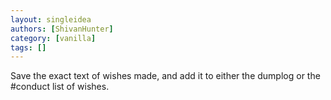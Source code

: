 ```yaml
---
layout: singleidea
authors: [ShivanHunter]
category: [vanilla]
tags: []
---
```

Save the exact text of wishes made, and add it to either the dumplog or the #conduct list of wishes.
